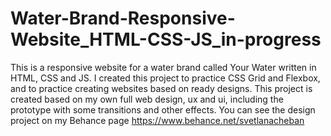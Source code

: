 # Water-Brand-Responsive-Website_HTML-CSS-JS_in-progress
This is a responsive website for a water brand called Your Water written in HTML, CSS and JS. I created this project to practice CSS Grid and Flexbox, and to practice creating websites based on ready designs. This project is created based on my own full web design, ux and ui, including the prototype with some transitions and other effects. You can see the design project on my Behance page https://www.behance.net/svetlanacheban

